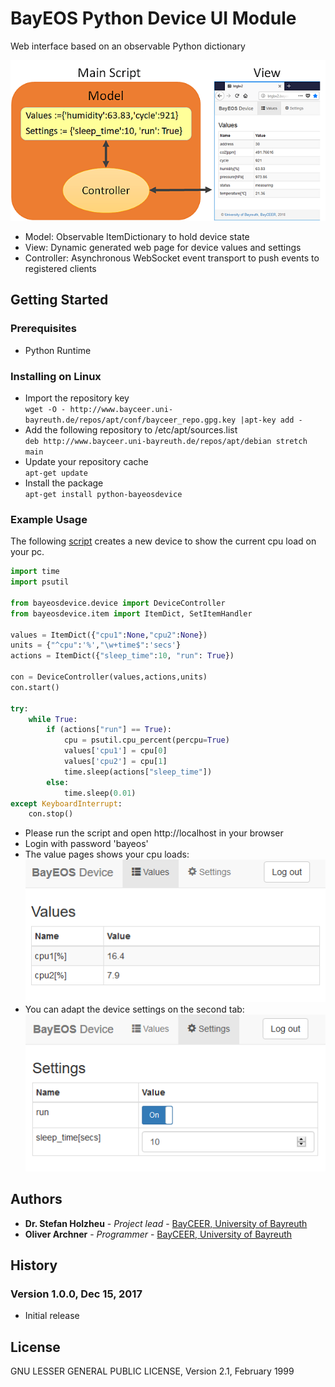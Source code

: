 # BayEOS Python Device UI Module
Web interface based on an observable Python dictionary

![Model View Concept](docs/mvc.png)
- Model: Observable ItemDictionary to hold device state
- View: Dynamic generated web page for device values and settings
- Controller: Asynchronous WebSocket event transport to push events to registered clients 

## Getting Started
### Prerequisites
- Python Runtime

### Installing on Linux 
- Import the repository key  
`wget -O - http://www.bayceer.uni-bayreuth.de/repos/apt/conf/bayceer_repo.gpg.key |apt-key add -`
- Add the following repository to /etc/apt/sources.list  
`deb http://www.bayceer.uni-bayreuth.de/repos/apt/debian stretch main`
- Update your repository cache  
`apt-get update`
- Install the package  
`apt-get install python-bayeosdevice`

### Example Usage 
The following [script](docs/cpudevice.py) creates a new device to show the current cpu load on your pc.

```python
import time
import psutil

from bayeosdevice.device import DeviceController
from bayeosdevice.item import ItemDict, SetItemHandler

values = ItemDict({"cpu1":None,"cpu2":None})  
units = {"^cpu":'%',"\w+time$":'secs'}      
actions = ItemDict({"sleep_time":10, "run": True})        

con = DeviceController(values,actions,units)
con.start()

try:
    while True:  
        if (actions["run"] == True):
            cpu = psutil.cpu_percent(percpu=True)        
            values['cpu1'] = cpu[0]                                 
            values['cpu2'] = cpu[1]                                 
            time.sleep(actions["sleep_time"])            
        else:
            time.sleep(0.01)     
except KeyboardInterrupt:
    con.stop()
```

- Please run the script and open http://localhost in your browser
- Login with password 'bayeos'
- The value pages shows your cpu loads:  
![Values](docs/ViewValues.PNG)
- You can adapt the device settings on the second tab:  
![Settings](docs/ViewSettings.PNG)
 
## Authors 
* **Dr. Stefan Holzheu** - *Project lead* - [BayCEER, University of Bayreuth](https://www.bayceer.uni-bayreuth.de)
* **Oliver Archner** - *Programmer* - [BayCEER, University of Bayreuth](https://www.bayceer.uni-bayreuth.de)

## History
### Version 1.0.0, Dec 15, 2017
- Initial release
## License
GNU LESSER GENERAL PUBLIC LICENSE, Version 2.1, February 1999

